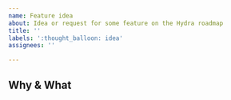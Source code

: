 ```yaml
---
name: Feature idea
about: Idea or request for some feature on the Hydra roadmap
title: ''
labels: ':thought_balloon: idea'
assignees: ''

---
```


## Why & What
<!-- Explain what this feature is about and why you or another user would want this. -->

